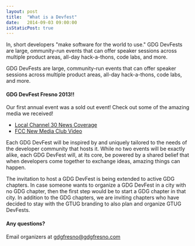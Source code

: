 ```yaml
---
layout: post
title:  "What is a Devfest"
date:   2014-09-03 09:00:00
isStaticPost: true
---
```

In, short developers "make software for the world to use." GDG DevFests are large, ommunity-run events that can offer speaker sessions across multiple product areas, all-day hack-a-thons, code labs, and more.

GDG DevFests are large, community-run events that can offer speaker sessions across multiple product areas, all-day hack-a-thons, code labs, and more.

#### GDG DevFest Fresno 2013!!
Our first annual event was a sold out event!  Check out some of the amazing media we received!

 * [Local Channel 30 News Coverage](http://abc30.com/archive/9296048/ "DevFest 2013") 
 * [FCC New Media Club Video](https://www.youtube.com/watch?v=tw_bal1uuEc)

Each GDG DevFest will be inspired by and uniquely tailored to the needs of the developer community that hosts it. While no two events will be exactly alike, each GDG DevFest will, at its core, be powered by a shared belief that when developers come together to exchange ideas, amazing things can happen.

The invitation to host a GDG DevFest is being extended to active GDG chapters. In case someone wants to organize a GDG DevFest in a city with no GDG chapter, then the first step would be to start a GDG chapter in that city. In addition to the GDG chapters, we are inviting chapters who have decided to stay with the GTUG branding to also plan and organize GTUG DevFests.


#### Any questions? 
Email organizers at [gdgfresno@gdgfresno.com](mailto:gdgfresno@gdgfresno.com)